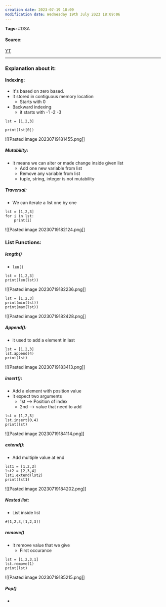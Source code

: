 ```yaml
---
creation date: 2023-07-19 18:09
modification date: Wednesday 19th July 2023 18:09:06
---
```


**Tags:** #DSA 

#### Source:
[YT](https://www.youtube.com/watch?v=efkCQKiFTUc&list=PLhP5RsB7fhE28lfOcyi9JB31mrBSf4wgL&index=8)

--------------------------------------

### Explanation about it:

#### Indexing:

* It's based on zero based.
* It stored in contiguous memory location
	* Starts with 0
* Backward indexing
	* it starts with -1 -2 -3

```
lst = [1,2,3]

print(lst[0])
```

![[Pasted image 20230719181455.png]]

##### Mutability:

* It means we can alter or made change inside given list
	* Add one new variable from list
	* Remove any variable from list
	* tuple, string, integer is not mutability

##### Traversal:

* We can iterate a list one by one

```
lst = [1,2,3]
for i in lst:
    print(i)
```

![[Pasted image 20230719182124.png]]

### List Functions:

##### length()

* `len()`
```
lst = [1,2,3]
print(len(lst))
```

![[Pasted image 20230719182236.png]]

```
lst = [1,2,3]
print(min(lst))
print(max(lst))
```

![[Pasted image 20230719182428.png]]


##### Append():
* it used to add a element in last
 
```
lst = [1,2,3]
lst.append(4)
print(lst)
```

![[Pasted image 20230719183413.png]]

##### insert():
* Add a element with position value
* It expect two arguments
	* 1st --> Position of index
	* 2nd --> value that need to add

```
lst = [1,2,3]
lst.insert(0,4)
print(lst)
```

![[Pasted image 20230719184114.png]]

##### extend():
* Add multiple value at end

```
lst1 = [1,2,3]
lst2 = [2,3,4]
lst1.extend(lst2)
print(lst1)
```

![[Pasted image 20230719184202.png]]

##### Nested list:

* List inside list

```
#[1,2,3,[1,2,3]] 
```

##### remove()
* It remove value that we give
	* First occurance

```
lst = [1,2,3,1]
lst.remove(1)
print(lst)
```

![[Pasted image 20230719185215.png]]


##### Pop()
* 
